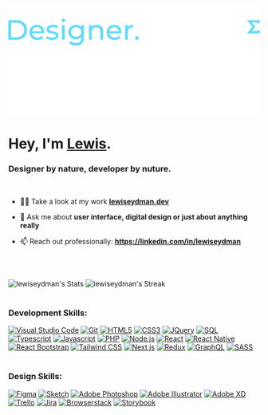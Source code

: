 <div>
<img src="https://raw.githubusercontent.com/lewiseydman/lewiseydman/main/lewiseydman-header.png">
</div>
<div>
<h1 align="left">Hey, I'm <a href="https://lewiseydman.dev" target="_blank">Lewis</a>.</h1>
<h3 align="left">Designer by nature, developer by nuture.</h3>
<br />

- 👨‍💻 Take a look at my work **[lewiseydman.dev](https://lewiseydman.dev)**

- 💬 Ask me about **user interface, digital design or just about anything really**

- 📫 Reach out professionally: **https://linkedin.com/in/lewiseydman**

<br />
<br />
</div>

![lewiseydman's Stats](https://github-readme-stats.vercel.app/api?username=lewiseydman&theme=react&card_width=487&show_icons=true&hide_border=false&count_private=true)
![lewiseydman's Streak](https://github-readme-streak-stats.herokuapp.com/?user=lewiseydman&theme=react&card_width=487&hide_border=false)
<br />
<br />

### Development Skills:
<div>
<a href="https://code.visualstudio.com/" target="_blank"><img alt="Visual Studio Code" width="30px" src="https://cdn.jsdelivr.net/gh/devicons/devicon@latest/icons/vscode/vscode-original.svg" /></a>
<a href="https://git-scm.com/" target="_blank"><img alt="Git" width="30px" src="https://cdn.jsdelivr.net/gh/devicons/devicon@latest/icons/git/git-original.svg" /></a>
<a href="https://www.w3schools.com/html/" target="_blank"><img alt="HTML5" width="30px" src="https://cdn.jsdelivr.net/gh/devicons/devicon@latest/icons/html5/html5-original.svg" /></a>
<a href="https://www.w3schools.com/css/" target="_blank"><img alt="CSS3" width="30px" src="https://cdn.jsdelivr.net/gh/devicons/devicon@latest/icons/css3/css3-original.svg" /></a>
<a href="https://www.w3schools.com/jquery/" target="_blank"><img alt="JQuery" width="30px" src="https://cdn.jsdelivr.net/gh/devicons/devicon@latest/icons/jquery/jquery-original.svg" /></a>
<a href="https://www.w3schools.com/sql/" target="_blank"><img alt="SQL" width="30px" src="https://cdn.jsdelivr.net/gh/devicons/devicon@latest/icons/azuresqldatabase/azuresqldatabase-original.svg" /></a>
<a href="https://www.typescriptlang.org/" target="_blank"><img alt="Typescript" width="30px" src="https://cdn.jsdelivr.net/gh/devicons/devicon@latest/icons/typescript/typescript-original.svg" /></a>
<a href="https://www.w3schools.com/js/" target="_blank"><img alt="Javascript" width="30px" src="https://cdn.jsdelivr.net/gh/devicons/devicon@latest/icons/javascript/javascript-original.svg" /></a>
<a href="https://www.w3schools.com/php/" target="_blank"><img alt="PHP" width="30px" src="https://cdn.jsdelivr.net/gh/devicons/devicon@latest/icons/php/php-original.svg" /></a>
<a href="https://nodejs.org/en" target="_blank"><img alt="Node.js" width="30px" src="https://cdn.jsdelivr.net/gh/devicons/devicon@latest/icons/nodejs/nodejs-original.svg" /></a>
<a href="https://react.dev/" target="_blank"><img alt="React" width="30px" src="https://cdn.jsdelivr.net/gh/devicons/devicon@latest/icons/react/react-original-wordmark.svg" /></a>
<a href="https://reactnative.dev/" target="_blank"><img alt="React Native" width="30px" src="https://cdn.jsdelivr.net/gh/devicons/devicon@latest/icons/react/react-original.svg" /></a>
<a href="https://react-bootstrap.netlify.app/" target="_blank"><img alt="React Bootstrap" width="30px" src="https://cdn.jsdelivr.net/gh/devicons/devicon@latest/icons/reactbootstrap/reactbootstrap-original.svg" /></a>
<a href="https://tailwindcss.com/" target="_blank"><img alt="Tailwind CSS" width="30px" src="https://cdn.jsdelivr.net/gh/devicons/devicon@latest/icons/tailwindcss/tailwindcss-original.svg" /></a>
<a href="https://nextjs.org/" target="_blank"><img alt="Next.js" width="30px" src="https://cdn.jsdelivr.net/gh/devicons/devicon@latest/icons/nextjs/nextjs-original.svg" /></a>
<a href="https://redux.js.org/" target="_blank"><img alt="Redux" width="30px" src="https://cdn.jsdelivr.net/gh/devicons/devicon@latest/icons/redux/redux-original.svg" /></a>
<a href="https://graphql.org/" target="_blank"><img alt="GraphQL" width="30px" src="https://cdn.jsdelivr.net/gh/devicons/devicon@latest/icons/graphql/graphql-plain.svg" /></a>
<a href="https://sass-lang.com/" target="_blank"><img alt="SASS" width="30px" src="https://cdn.jsdelivr.net/gh/devicons/devicon@latest/icons/sass/sass-original.svg" /></a>
</div>
<br />

### Design Skills:
<div>
<a href="https://www.figma.com/" target="_blank"> <img alt="Figma" width="30px" src="https://cdn.jsdelivr.net/gh/devicons/devicon@latest/icons/figma/figma-original.svg" /></a>
<a href="https://www.sketch.com/" target="_blank"> <img alt="Sketch" width="30px" src="https://cdn.jsdelivr.net/gh/devicons/devicon@latest/icons/sketch/sketch-original.svg" /></a>
<a href="https://www.adobe.com/uk/products/photoshop.html" target="_blank"> <img alt="Adobe Photoshop" width="30px" src="https://upload.wikimedia.org/wikipedia/commons/a/af/Adobe_Photoshop_CC_icon.svg" /></a>
<a href="https://www.adobe.com/uk/products/illustrator.html" target="_blank"> <img alt="Adobe Illustrator" width="30px" src="https://upload.wikimedia.org/wikipedia/commons/f/fb/Adobe_Illustrator_CC_icon.svg" /></a>
<a href="https://adobexdplatform.com/" target="_blank"> <img alt="Adobe XD" width="30px" src="https://upload.wikimedia.org/wikipedia/commons/c/c2/Adobe_XD_CC_icon.svg" /></a>
<a href="https://trello.com/home" target="_blank"> <img alt="Trello" width="30px" src="https://cdn.jsdelivr.net/gh/devicons/devicon@latest/icons/trello/trello-original.svg" /></a>
<a href="https://www.atlassian.com/software/jira" target="_blank"> <img alt="Jira" width="30px" src="https://cdn.jsdelivr.net/gh/devicons/devicon@latest/icons/jira/jira-original.svg" /></a>
<a href="https://www.browserstack.com/" target="_blank"> <img alt="Browserstack" width="30px" src="https://cdn.jsdelivr.net/gh/devicons/devicon@latest/icons/browserstack/browserstack-original.svg" /></a>
<a href="https://storybook.js.org/" target="_blank"> <img alt="Storybook" width="30px" src="https://cdn.jsdelivr.net/gh/devicons/devicon@latest/icons/storybook/storybook-original.svg" /></a>
</div>
<br />
<br />
